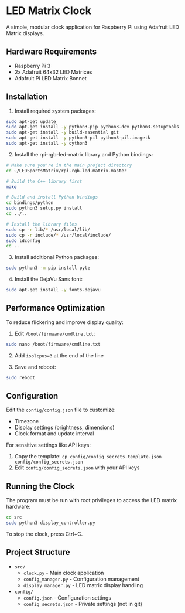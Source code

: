 # LED Matrix Clock

A simple, modular clock application for Raspberry Pi using Adafruit LED Matrix displays.

## Hardware Requirements

- Raspberry Pi 3
- 2x Adafruit 64x32 LED Matrices
- Adafruit Pi LED Matrix Bonnet

## Installation

1. Install required system packages:
```bash
sudo apt-get update
sudo apt-get install -y python3-pip python3-dev python3-setuptools
sudo apt-get install -y build-essential git
sudo apt-get install -y python3-pil python3-pil.imagetk
sudo apt-get install -y cython3
```

2. Install the rpi-rgb-led-matrix library and Python bindings:
```bash
# Make sure you're in the main project directory
cd ~/LEDSportsMatrix/rpi-rgb-led-matrix-master

# Build the C++ library first
make

# Build and install Python bindings
cd bindings/python
sudo python3 setup.py install
cd ../..

# Install the library files
sudo cp -r lib/* /usr/local/lib/
sudo cp -r include/* /usr/local/include/
sudo ldconfig
cd ..
```

3. Install additional Python packages:
```bash
sudo python3 -m pip install pytz
```

4. Install the DejaVu Sans font:
```bash
sudo apt-get install -y fonts-dejavu
```

## Performance Optimization

To reduce flickering and improve display quality:

1. Edit `/boot/firmware/cmdline.txt`:
```bash
sudo nano /boot/firmware/cmdline.txt
```

2. Add `isolcpus=3` at the end of the line

3. Save and reboot:
```bash
sudo reboot
```

## Configuration

Edit the `config/config.json` file to customize:
- Timezone
- Display settings (brightness, dimensions)
- Clock format and update interval

For sensitive settings like API keys:
1. Copy the template: `cp config/config_secrets.template.json config/config_secrets.json`
2. Edit `config/config_secrets.json` with your API keys

## Running the Clock

The program must be run with root privileges to access the LED matrix hardware:

```bash
cd src
sudo python3 display_controller.py
```

To stop the clock, press Ctrl+C.

## Project Structure

- `src/`
  - `clock.py` - Main clock application
  - `config_manager.py` - Configuration management
  - `display_manager.py` - LED matrix display handling
- `config/`
  - `config.json` - Configuration settings
  - `config_secrets.json` - Private settings (not in git) 